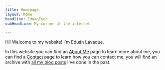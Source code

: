 ```yaml
---
title: Homepage
layout: home
headline: EduanTech
subHeadline: My corner of the internet

---
```

Hi! Welcome to my website! I'm Eduán Lávaque.

In this website you can find an [About Me](/about.html) page to learn more about me, you can find a [Contact](/contact.html) page to learn how you can contact me, you will find an archive with [all my blog posts](/posts.html) I've done in the past.
